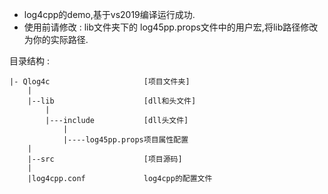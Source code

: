 * log4cpp的demo,基于vs2019编译运行成功. 
 * 使用前请修改 : lib文件夹下的 log45pp.props文件中的用户宏,将lib路径修改为你的实际路径.

目录结构 : 
```
|- Qlog4c                     [项目文件夹] 
    |
    |--lib                    [dll和头文件] 
        |
        |---include           [dll头文件] 
            |
            |----log45pp.props项目属性配置  
    |
    |--src                    [项目源码] 
    |
    |log4cpp.conf             log4cpp的配置文件 

```
